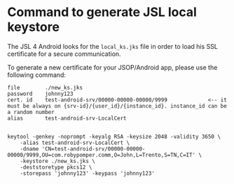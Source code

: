 # Command to generate JSL local keystore

The JSL 4 Android looks for the `local_ks.jks` file in order to load his
SSL certificate for a secure communication.

To generate a new certificate for your JSOP/Android app, please use the
following command:

```shell
file		./new_ks.jks
password	johnny123
cert. id	test-android-srv/00000-00000-00000/9999             <-- it must be always on {srv-id}/{user_id}/{instance_id}. instance_id can be a random number
alias		test-android-srv-LocalCert


keytool -genkey -noprompt -keyalg RSA -keysize 2048 -validity 3650 \
    -alias test-android-srv-LocalCert \
    -dname 'CN=test-android-srv/00000-00000-00000/9999,OU=com.robypomper.comm,O=John,L=Trento,S=TN,C=IT' \
    -keystore ./new_ks.jks \
    -deststoretype pkcs12 \
    -storepass 'johnny123' -keypass 'johnny123'
```
